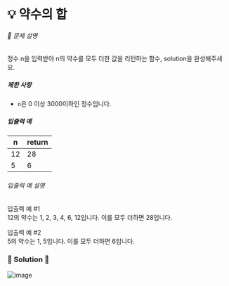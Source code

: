 # 💡 약수의 합

###### 📃 문제 설명

정수 n을 입력받아 n의 약수를 모두 더한 값을 리턴하는 함수, solution을 완성해주세요.

##### 제한 사항

- `n`은 0 이상 3000이하인 정수입니다.

##### 입출력 예

| n   | return |
| --- | ------ |
| 12  | 28     |
| 5   | 6      |

###### 입출력 예 설명

입출력 예 #1  
12의 약수는 1, 2, 3, 4, 6, 12입니다. 이를 모두 더하면 28입니다.

입출력 예 #2  
5의 약수는 1, 5입니다. 이를 모두 더하면 6입니다.

### 🔑 Solution 🔑

![image](https://user-images.githubusercontent.com/116260619/218611648-ba4cce59-d40f-489c-9394-a597608daf50.png)
